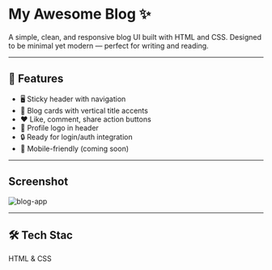 # My Awesome Blog ✨

A simple, clean, and responsive blog UI built with HTML and CSS. Designed to be minimal yet modern — perfect for writing and reading.

---

## 🚀 Features

- 🖥 Sticky header with navigation
- 📄 Blog cards with vertical title accents
- ❤️ Like, comment, share action buttons
- 👤 Profile logo in header
- 🔒 Ready for login/auth integration
- 📱 Mobile-friendly (coming soon)

---

## Screenshot
![blog-app](https://github.com/user-attachments/assets/28308d40-9cdd-492b-88b0-974bc4c5f5e9)

---

## 🛠 Tech Stac
HTML & CSS

